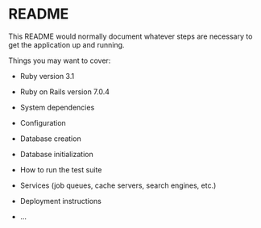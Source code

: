 # README

This README would normally document whatever steps are necessary to get the
application up and running.

Things you may want to cover:

* Ruby version
3.1

* Ruby on Rails version
7.0.4

* System dependencies

* Configuration

* Database creation

* Database initialization

* How to run the test suite

* Services (job queues, cache servers, search engines, etc.)

* Deployment instructions

* ...
